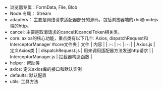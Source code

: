 - 浏览器专属：FormData, File, Blob
- Node 专属： Stream
- adapters： 主要是网络请求适配器部分的源码，包括浏览器端的xhr和nodejs端的http。
- cancel: 主要是取消请求的cancel和cancelToken相关类。
- core: axios的核心功能，重点类有以下几个: Axios, dispatchRequest和InterceptorManager
#core文件夹
| 文件 | 内容 |
| :-: | :-: | :-: |
| Axios.js | 定义Axios类 |
| dispatchRequest.js | 用来调用适配器方法发送http请求 |
| InterceptorManager.js | 拦截器构造函数 |
- helper : 帮助类
- axios: 定义axios库的接口和默认实例
- defaults: 默认配置
- utils: 工具方法